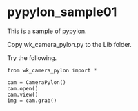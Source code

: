 # pypylon_sample01

This is a sample of pypylon.

Copy wk_camera_pylon.py to the Lib folder.

Try the following.

```
from wk_camera_pylon import *

cam = CameraPylon()
cam.open()
cam.view()
img = cam.grab()
```
